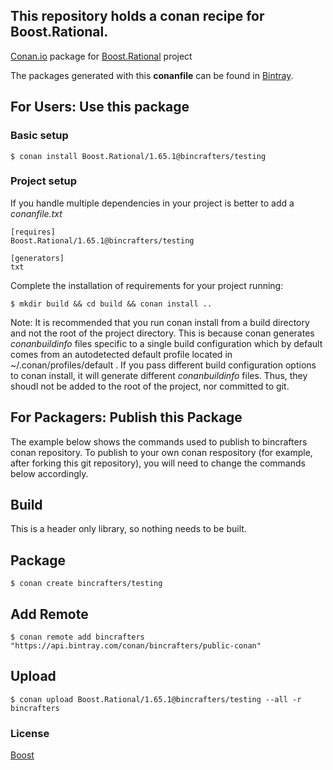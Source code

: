## This repository holds a conan recipe for Boost.Rational.

[Conan.io](https://conan.io) package for [Boost.Rational](https://github.com/Boostorg/Rational) project

The packages generated with this **conanfile** can be found in [Bintray](https://bintray.com/bincrafters/public-conan/Boost.Rational%3Abincrafters).

## For Users: Use this package

### Basic setup

    $ conan install Boost.Rational/1.65.1@bincrafters/testing

### Project setup

If you handle multiple dependencies in your project is better to add a *conanfile.txt*

    [requires]
    Boost.Rational/1.65.1@bincrafters/testing

    [generators]
    txt

Complete the installation of requirements for your project running:</small></span>

    $ mkdir build && cd build && conan install ..
	
Note: It is recommended that you run conan install from a build directory and not the root of the project directory.  This is because conan generates *conanbuildinfo* files specific to a single build configuration which by default comes from an autodetected default profile located in ~/.conan/profiles/default .  If you pass different build configuration options to conan install, it will generate different *conanbuildinfo* files.  Thus, they shoudl not be added to the root of the project, nor committed to git. 

## For Packagers: Publish this Package

The example below shows the commands used to publish to bincrafters conan repository. To publish to your own conan respository (for example, after forking this git repository), you will need to change the commands below accordingly. 

## Build  

This is a header only library, so nothing needs to be built.

## Package 

    $ conan create bincrafters/testing
	
## Add Remote

	$ conan remote add bincrafters "https://api.bintray.com/conan/bincrafters/public-conan"

## Upload

    $ conan upload Boost.Rational/1.65.1@bincrafters/testing --all -r bincrafters

### License
[Boost](LICENSE)
